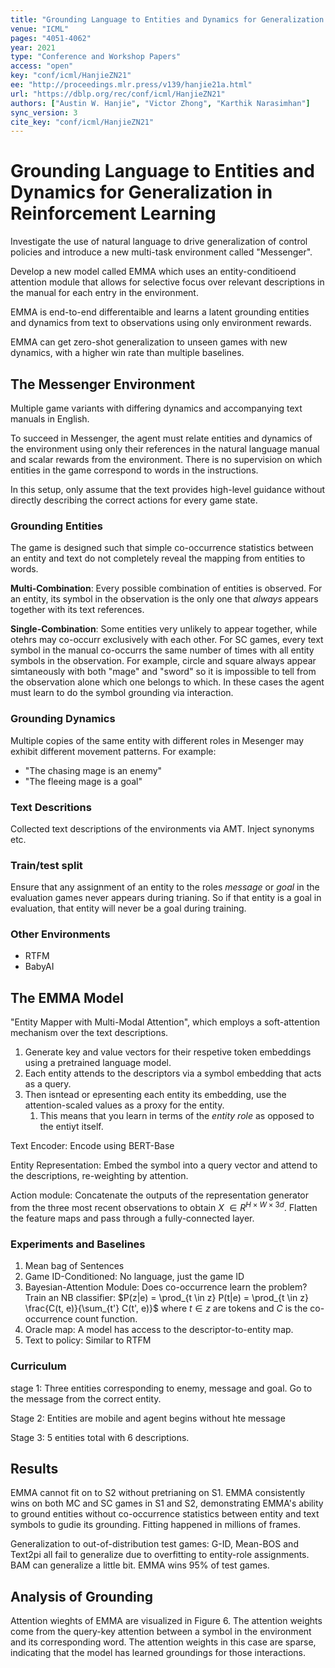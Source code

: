 ```yaml
---
title: "Grounding Language to Entities and Dynamics for Generalization in Reinforcement Learning."
venue: "ICML"
pages: "4051-4062"
year: 2021
type: "Conference and Workshop Papers"
access: "open"
key: "conf/icml/HanjieZN21"
ee: "http://proceedings.mlr.press/v139/hanjie21a.html"
url: "https://dblp.org/rec/conf/icml/HanjieZN21"
authors: ["Austin W. Hanjie", "Victor Zhong", "Karthik Narasimhan"]
sync_version: 3
cite_key: "conf/icml/HanjieZN21"
---
```



# Grounding Language to Entities and Dynamics for Generalization in Reinforcement Learning

Investigate the use of natural language to drive generalization of control policies and introduce a new multi-task environment called "Messenger".

Develop a new model called EMMA which uses an entity-conditioend attention module that allows for selective focus over relevant descriptions in the manual for each entry in the environment.

EMMA is end-to-end differentaible and learns a latent grounding entities and dynamics from text to observations using only environment rewards.

EMMA can get zero-shot generalization to unseen games with new dynamics, with a higher win rate than multiple baselines.


## The Messenger Environment

Multiple game variants with differing dynamics and accompanying text manuals in English.

To succeed in Messenger, the agent must relate entities and dynamics of the environment using only their references in the natural language manual and scalar rewards from the environment. There is no supervision on which entities in the game correspond to words in the instructions.

In this setup, only assume that the text provides high-level guidance without directly describing the correct actions for every game state.

### Grounding Entities

The game is designed such that simple co-occurrence statistics between an entity and text do not completely reveal the mapping from entities to words.

**Multi-Combination**: Every possible combination of entities is observed. For an entity, its symbol in the observation is the only one that *always* appears together with its text references.

**Single-Combination**: Some entities very unlikely to appear together, while otehrs may co-occurr exclusively with each other. For SC games, every text symbol in the manual co-occurrs the same number of times with all entity symbols in the observation. For example, circle and square always appear simtaneously with both "mage" and "sword" so it is impossible to tell from the observation alone which one belongs to which. In these cases the agent must learn to do the symbol grounding via interaction.


### Grounding Dynamics

Multiple copies of the same entity with different roles in Mesenger may exhibit different movement patterns. For example:

 - "The chasing mage is an enemy"
 - "The fleeing mage is a goal"


### Text Descritions

Collected text descriptions of the environments via AMT. Inject synonyms etc.


### Train/test split

Ensure that any assignment of an entity to the roles *message* or *goal* in the evaluation games never appears during trianing. So if that entity is a goal in evaluation, that entity will never be a goal during training.

### Other Environments

 - RTFM
 - BabyAI

## The EMMA Model

"Entity Mapper with Multi-Modal Attention", which employs a soft-attention mechanism over the text descriptions.

1. Generate key and value vectors for their respetive token embeddings using a pretrained language model.
2. Each entity attends to the descriptors via a symbol embedding that acts as a query.
3. Then isntead or epresenting each entity its embedding, use the attention-scaled values as a proxy for the entity.
	1. This means that you learn in terms of the *entity role* as opposed to the entiyt itself.


Text Encoder: Encode using BERT-Base


Entity Representation: Embed the symbol into a query vector and attend to the descriptions, re-weighting by attention.

Action module: Concatenate the outputs of the representation generator from the three most recent observations to obtain $X\ \in R^{H \times W \times 3d}$. Flatten the feature maps and pass through a fully-connected layer.


### Experiments and Baselines

1. Mean bag of Sentences
2. Game ID-Conditioned: No language, just the game ID
3. Bayesian-Attention Module: Does co-occurrence learn the problem? Train an NB classifier: $P(z|e) = \prod_{t \in z} P(t|e) = \prod_{t \in z} \frac{C(t, e)}{\sum_{t'} C(t', e)}$ where $t \in z$ are tokens and $C$ is the co-occurrence count function.
4. Oracle map: A model has access to the descriptor-to-entity map.
5. Text to policy: Similar to RTFM


### Curriculum

stage 1: Three entities corresponding to enemy, message and goal. Go to the message from the correct entity.

Stage 2: Entities are mobile and agent begins without hte message

Stage 3: 5 entities total with 6 descriptions.


## Results

EMMA cannot fit on to S2 without pretrianing on S1. EMMA consistently wins on both MC and SC games in S1 and S2, demonstrating EMMA's ability to ground entities without co-occurrence statistics between entity and text symbols to gudie its grounding. Fitting happened in millions of frames.

Generalization to out-of-distribution test games: G-ID, Mean-BOS and Text2pi all fail to generalize due to overfitting to entity-role assignments. BAM can generalize a little bit. EMMA wins 95\% of test games.

## Analysis of Grounding

Attention wieghts of EMMA are visualized in Figure 6. The attention weights come from the query-key attention between a symbol in the environment and its corresponding word. The attention weights in this case are sparse, indicating that the model has learned groundings for those interactions.

##
